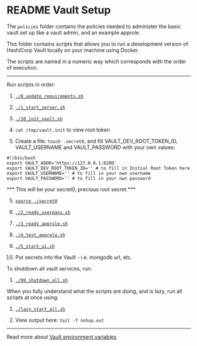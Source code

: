 # README Vault Setup

The `policies` folder contains the policies needed to administer the basic vault set up like a vault admin, and an example approle.

This folder contains scripts that allows you to run a development version of HashiCorp Vault locally on your machine using Docker.

The scripts are named in a numeric way which corresponds with the order of execution.

***

Run scripts in order:

1. [`./0_update_requirements.sh`](./0_update_requirements.sh)

2. [`./1_start_server.sh`](./1_start_server.sh)

3. [`./10_init_vault.sh`](./10_init_vault.sh)

4.  `cat /tmp/vault.init` to view root token

4. Create a file: `touch .secret0`, and fill VAULT_DEV_ROOT_TOKEN_ID, VAULT_USERNAME and VAULT_PASSWORD with your own values:

  ```
  #!/bin/bash
  export VAULT_ADDR='https://127.0.0.1:8200'
  export VAULT_DEV_ROOT_TOKEN_ID='' # to fill in Initial Root Token here
  export VAULT_USERNAME='' # to fill in your own username
  export VAULT_PASSWORD='' # to fill in your own password
  ```
  
  *** This will be your secret0, precious root secret.***
  
5. [`source ./secret0`](.)

3. [`./2_ready_userpass.sh`](./2_ready_userpass.sh)

4. [`./3_ready_approle.sh`](./3_ready_approle.sh)

5. [`./4_test_approle.sh`](./4_test_approle.sh)

6. [`./5_start_ui.sh`](./5_start_ui.sh)

7. Put secrets into the Vault - i.e. mongodb url, etc.

To shutdown all vault services, run:

1. [`./99_shutdown_all.sh`](./99_shutdown_all.sh)


When you fully understand what the scripts are doing, and is lazy, run all scripts at once using:

1. [`./lazy_start_all.sh`](./lazy_start_all.sh)

2. View output here: `tail -f nohup.out`

***

Read more about [Vault environment variables](https://www.vaultproject.io/docs/commands/environment.html)
